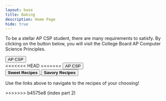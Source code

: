 ```yaml
---
layout: base
title: Baking
description: Home Page
hide: true
---
```





<div>
  <p>To be a stellar AP CSP student, there are many requirements to satisfy. By clicking on the button below, you will visit the College Board AP Computer Science Principles.</p>
  <button onclick="window.location.href='https://apstudents.collegeboard.org/courses/ap-computer-science-principles';">AP CSP</button>
</div>
<<<<<<< HEAD
=======
<button onclick="window.location.href='https://apstudents.collegeboard.org/courses/ap-computer-science-principles';"> AP CSP </button>


<div>

<a href="sweet.md">
  <button class="block"><b>Sweet Recipes</b></button>
</a>

<a href="savory.md">
  <button class="block"><b>Savory Recipes</b></button>
</a>

<p> Use the links above to navigate to the recipes of your choosing! </p>
</div>
>>>>>>> b4575e8 (index part 2)
